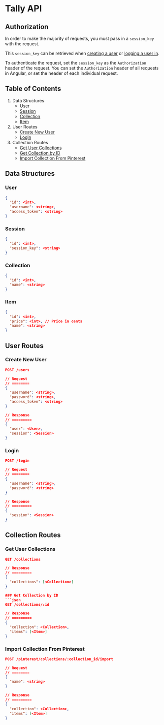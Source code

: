 # Tally API
## Authorization
In order to make the majority of requests, you must pass in a `session_key` with the request.


This `session_key` can be retrieved when [creating a user](#create-new-user) or [logging a user in](#login).


To authenticate the request, set the `session_key` as the `Authorization` header of the request. You can set the `Authorization` header of all requests in Angular, or set the header of each individual request.

## Table of Contents
1. Data Structures
   * [User](#user)
   * [Session](#session)
   * [Collection](#collection)
   * [Item](#item)
2. User Routes
   * [Create New User](#create-new-user)
   * [Login](#login)
3. Collection Routes
   * [Get User Collections](#get-user-collections)
   * [Get Collection by ID](#get-collection-by-id)
   * [Import Collection From Pinterest](#import-collection-from-pinterest)

## Data Structures
### User
```json
{
  "id": <int>,
  "username": <string>,
  "access_token": <string>
}
```

### Session
```json
{
  "id": <int>,
  "session_key": <string>
}
```

### Collection
```json
{
  "id": <int>,
  "name": <string>
}
```

### Item
```json
{
  "id": <int>,
  "price": <int>, // Price in cents
  "name": <string>
}
```


## User Routes
### Create New User
```json
POST /users

// Request
// ========
{
  "username": <string>,
  "password": <string>,
  "access_token": <string>
}

// Response
// =========
{
  "user": <User>,
  "session": <Session>
}
```

### Login
```json
POST /login

// Request
// ========
{
  "username": <string>,
  "password": <string>
}

// Response
// =========
{
  "session": <Session>
}
```

## Collection Routes
### Get User Collections
```json
GET /collections

// Response
// =========
{
  "collections": [<Collection>]
}

### Get Collection by ID
```json
GET /collections/:id

// Response
// =========
{
  "collection": <Collection>,
  "items": [<Item>]
}
```

### Import Collection From Pinterest
```json
POST /pinterest/collections/:collection_id/import

// Request
// ========
{
  "name": <string>
}

// Response
// =========
{
  "collection": <Collection>,
  "items": [<Item>]
}
```
